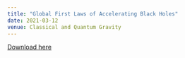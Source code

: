 ```yaml
---
title: "Global First Laws of Accelerating Black Holes"
date: 2021-03-12
venue: Classical and Quantum Gravity
---
```

[Download here](https://inspirehep.net/literature/1851665)
